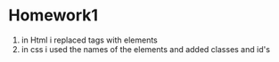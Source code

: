 # Homework1
1. in Html i replaced tags with elements
2. in css i used the names of the elements and added classes and id's   
